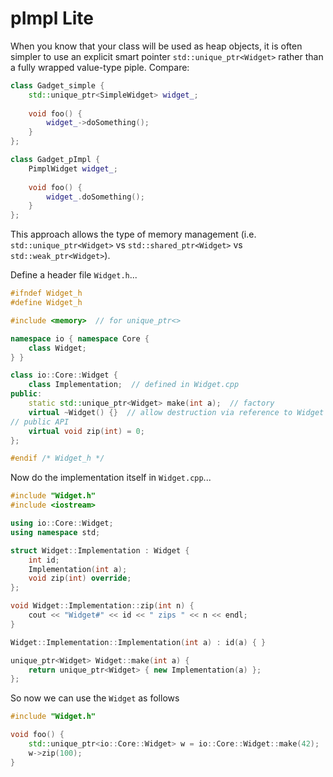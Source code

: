 pImpl Lite
==========

When you know that your class will be used as heap objects, it is often simpler
to use an explicit smart pointer ```std::unique_ptr<Widget>``` rather than a
fully wrapped value-type piple. Compare:

```c++
class Gadget_simple {
    std::unique_ptr<SimpleWidget> widget_;
    
    void foo() {
        widget_->doSomething();
    }
};

class Gadget_pImpl {
    PimplWidget widget_;
    
    void foo() {
        widget_.doSomething();
    }
};
```

This approach allows the type of memory management (i.e. ```std::unique_ptr<Widget>``` 
vs ```std::shared_ptr<Widget>``` vs ```std::weak_ptr<Widget>```).

Define a header file ```Widget.h```...

```c++
#ifndef Widget_h
#define Widget_h

#include <memory>  // for unique_ptr<>

namespace io { namespace Core {
    class Widget;
} }

class io::Core::Widget {
    class Implementation;  // defined in Widget.cpp
public:
    static std::unique_ptr<Widget> make(int a);  // factory
    virtual ~Widget() {}  // allow destruction via reference to Widget
// public API
    virtual void zip(int) = 0;
};

#endif /* Widget_h */
```

Now do the implementation itself in ```Widget.cpp```...

```c++
#include "Widget.h"
#include <iostream>

using io::Core::Widget;
using namespace std;

struct Widget::Implementation : Widget {
    int id;
    Implementation(int a);
    void zip(int) override;
};

void Widget::Implementation::zip(int n) {
    cout << "Widget#" << id << " zips " << n << endl;
}

Widget::Implementation::Implementation(int a) : id(a) { }

unique_ptr<Widget> Widget::make(int a) {
    return unique_ptr<Widget> { new Implementation(a) };
};
```

So now we can use the ```Widget``` as follows

```c++
#include "Widget.h"

void foo() {
    std::unique_ptr<io::Core::Widget> w = io::Core::Widget::make(42);
    w->zip(100);
}
```
